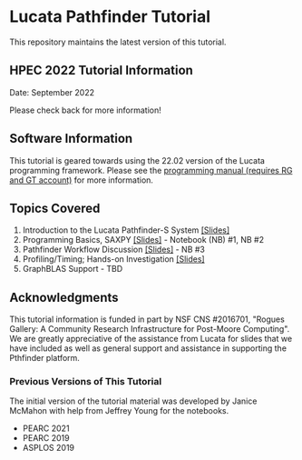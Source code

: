 # Lucata Pathfinder Tutorial

This repository maintains the latest version of this tutorial. 


## HPEC 2022 Tutorial Information

Date: September 2022

Please check back for more information!

## Software Information
This tutorial is geared towards using the 22.02 version of the Lucata programming framework. Please see the [programming manual (requires RG and GT account)](https://github.gatech.edu/crnch-rg/rg-lucata-pathfinder/blob/main/docs/pathfinder/Lucata-Pathfinder-Programming-Guide-v2.0.0-2202-tools.pdf) for more information. 

## Topics Covered

1) Introduction to the Lucata Pathfinder-S System [[Slides]](https://github.com/gt-crnch-rg/lucata-pathfinder-tutorial/blob/main/slides/lucata_tutorial/00_Lucata_Pathfinder_Tutorial_Overview.pdf)  
2) Programming Basics, SAXPY [[Slides]](https://github.com/gt-crnch-rg/lucata-pathfinder-tutorial/blob/main/slides/lucata_tutorial/01_Lucata_Pathfinder_Tutorial_Basics.pdf) - Notebook (NB) #1, NB #2 
3) Pathfinder Workflow Discussion [[Slides]](https://github.com/gt-crnch-rg/lucata-pathfinder-tutorial/blob/main/slides/lucata_tutorial/02_Lucata_Pathfinder_Tutorial_Workflow.pdf) -   NB #3      
4) Profiling/Timing; Hands-on Investigation [[Slides]](https://github.com/gt-crnch-rg/lucata-pathfinder-tutorial/blob/main/slides/lucata_tutorial/03_Lucata_Pathfinder_Tutorial_Performance_Profiling.pdf) 
5) GraphBLAS Support - TBD

## Acknowledgments
This tutorial information is funded in part by NSF CNS #2016701, "Rogues Gallery: A Community Research Infrastructure for Post-Moore Computing". We are greatly appreciative of the assistance from Lucata for slides that we have included as well as general support and assistance in supporting the Pthfinder platform. 

### Previous Versions of This Tutorial

The initial version of the tutorial material was developed by Janice McMahon with help from Jeffrey Young for the notebooks. 

* PEARC 2021
* PEARC 2019
* ASPLOS 2019
